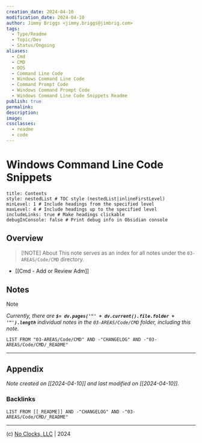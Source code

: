 ```yaml
---
creation_date: 2024-04-10
modification_date: 2024-04-10
author: Jimmy Briggs <jimmy.briggs@jimbrig.com>
tags:
  - Type/Readme
  - Topic/Dev
  - Status/Ongoing
aliases:
  - Cmd
  - CMD
  - DOS
  - Command Line Code
  - Windows Command Line Code
  - Command Prompt Code
  - Windows Command Prompt Code
  - Windows Command Line Code Snippets Readme
publish: true
permalink:
description:
image:
cssclasses:
  - readme
  - code
---
```



# Windows Command Line Code Snippets

```table-of-contents
title: Contents 
style: nestedList # TOC style (nestedList|inlineFirstLevel)
minLevel: 1 # Include headings from the specified level
maxLevel: 4 # Include headings up to the specified level
includeLinks: true # Make headings clickable
debugInConsole: false # Print debug info in Obsidian console
```

## Overview

> [!NOTE] About
> This note serves as an index for all notes under the `03-AREAS/Code/CMD` directory.

- [[Cmd - Add or Review Adm]]

## Notes

> [!NOTE]
> *Currently, there are **`$= dv.pages('"' + dv.current().file.folder + '"').length`**  individual notes in the `03-AREAS/Code/CMD` folder, including this note.*

```dataview
LIST FROM "03-AREAS/Code/CMD" AND -"CHANGELOG" AND -"03-AREAS/Code/CMD/_README"
```

***

## Appendix

*Note created on [[2024-04-10]] and last modified on [[2024-04-10]].*

### Backlinks

```dataview
LIST FROM [[_README]] AND -"CHANGELOG" AND -"03-AREAS/Code/CMD/_README"
```

***

(c) [No Clocks, LLC](https://github.com/noclocks) | 2024